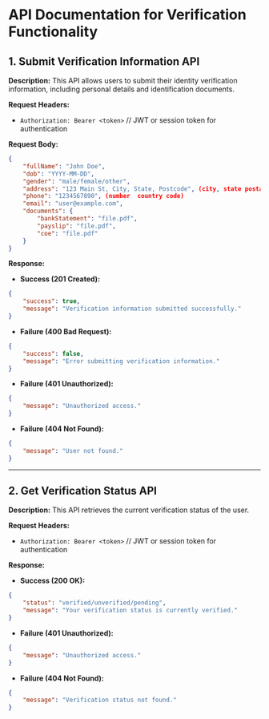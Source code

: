 # API Documentation for Verification Functionality

## 1. Submit Verification Information API

**Description:** This API allows users to submit their identity verification information, including personal details and identification documents.

**Request Headers:**
- `Authorization: Bearer <token>` // JWT or session token for authentication

**Request Body:**
```json
{
    "fullName": "John Doe",
    "dob": "YYYY-MM-DD",
    "gender": "male/female/other",
    "address": "123 Main St, City, State, Postcode", (city, state postal code)
    "phone": "1234567890", (number  country code)
    "email": "user@example.com",
    "documents": {
        "bankStatement": "file.pdf",
        "payslip": "file.pdf",
        "coe": "file.pdf"
    }
}
```

**Response:**
- **Success (201 Created):**
```json
{
    "success": true,
    "message": "Verification information submitted successfully."
}
```
- **Failure (400 Bad Request):**
```json
{
    "success": false,
    "message": "Error submitting verification information."
}
```
- **Failure (401 Unauthorized):**
```json
{
    "message": "Unauthorized access."
}
```
- **Failure (404 Not Found):**
```json
{
    "message": "User not found."
}
```

---

## 2. Get Verification Status API

**Description:** This API retrieves the current verification status of the user.

**Request Headers:**
- `Authorization: Bearer <token>` // JWT or session token for authentication

**Response:**
- **Success (200 OK):**
```json
{
    "status": "verified/unverified/pending",
    "message": "Your verification status is currently verified."
}
```
- **Failure (401 Unauthorized):**
```json
{
    "message": "Unauthorized access."
}
```
- **Failure (404 Not Found):**
```json
{
    "message": "Verification status not found."
}
```